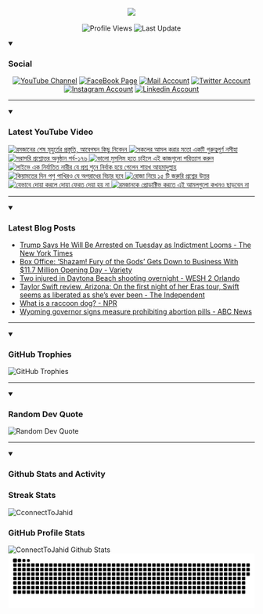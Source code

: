 <p align="center">
<img src="https://readme-typing-svg.demolab.com/?lines=Every+day%2C+learn+something+new.;Make+mistakes%2C+learn+from+them.;Work+hard%2C+stay+humble%2C+succeed.;Dream+big%2C+take+action%2C+succeed.;Small+steps+lead+to+big+leaps.;Take+action%2C+make+things+happen.;Invest+in+your+future%2C+take+action+today.&font=Fira%20Code&center=true&width=440&height=45&color=808080&vCenter=true&pause=1000&size=22" />
   </p>

<p align="center">
<img alt="Profile Views" title="Profile Views" src="https://komarev.com/ghpvc/?username=connecttojahid&style=for-the-badge&color=29bf12"/>
  <img alt="Last Update" title="Last Update" src="https://img.shields.io/github/last-commit/connecttojahid/connecttojahid?logo=markdown&label=LAST+UPDATE&color=29bf12&style=for-the-badge"/>
   </p>

<details open>
 <summary><h3>Social</h3></summary>
   <p align="center">
      <a href="https://youtube.com/channel/UCA_8UJgFWmFQ4byY0OaYxYA?sub_confirmation=1">
         <img alt="YouTube Channel" title="YouTube Channel" src="https://img.shields.io/badge/YouTube-%23FF0000.svg?logo=YouTube&logoColor=white"/></a> 
      <a href="https://facebook.com/connecttojahid">
         <img alt="FaceBook Page" title="FaceBook Page" src="https://img.shields.io/badge/FaceBook-%234267B2.svg?logo=FaceBook&logoColor=white"/></a>
      <a href="mailto:mail@jahid.eu.org">
         <img alt="Mail Account" title="Mail Account" src="https://img.shields.io/badge/Mail-%23c71610.svg?logo=Gmail&logoColor=white"/></a>
      <a href="https://twitter.com/connecttojahid">
         <img alt="Twitter Account" title="Twitter Account" src="https://img.shields.io/badge/Twitter-%231DA1F2.svg?logo=Twitter&logoColor=white"/></a>
      <a href="https://instagram.com/connecttojahid">
         <img alt="Instagram Account" title="Instagram Account" src="https://img.shields.io/badge/Instagram-%23E4405F.svg?logo=Instagram&logoColor=white"/></a>
      <a href="https://linkedin.com/in/connecttojahid">
         <img alt="Linkedin Account" title="Linkedin Account" src="https://img.shields.io/badge/Linkedin-%230072b1.svg?logo=Linkedin&logoColor=white"/></a>
   </p>

---
</details>

<details open>
 <summary><h3>Latest YouTube Video</h3></summary>


<!-- BEGIN VID -->
<a href="https://www.youtube.com/watch?v=-RH45p0gsak">
  <picture>
    <source media="(prefers-color-scheme: dark)" srcset="https://ytcards.demolab.com/?id=-RH45p0gsak&title=%E0%A6%B0%E0%A6%AE%E0%A6%9C%E0%A6%BE%E0%A6%A8%E0%A7%87%E0%A6%B0+%E0%A6%B6%E0%A7%87%E0%A6%B7+%E0%A6%AE%E0%A7%82%E0%A6%B9%E0%A7%81%E0%A6%B0%E0%A7%8D%E0%A6%A4%E0%A7%87%E0%A6%B0+%E0%A6%AA%E0%A7%8D%E0%A6%B0%E0%A6%B8%E0%A7%8D%E0%A6%A4%E0%A7%81%E0%A6%A4%E0%A6%BF%2C+%E0%A6%86%E0%A6%AC%E0%A7%87%E0%A6%97%E0%A6%98%E0%A6%A8+%E0%A6%95%E0%A6%BF%E0%A6%9B%E0%A7%81+%E0%A6%A8%E0%A6%BF%E0%A6%AC%E0%A7%87%E0%A6%A6%E0%A6%A8&lang=en&timestamp=1679151600&background_color=%230d1117&title_color=%23ffffff&stats_color=%23dedede&width=250&duration=2698">
    <img src="https://ytcards.demolab.com/?id=-RH45p0gsak&title=%E0%A6%B0%E0%A6%AE%E0%A6%9C%E0%A6%BE%E0%A6%A8%E0%A7%87%E0%A6%B0+%E0%A6%B6%E0%A7%87%E0%A6%B7+%E0%A6%AE%E0%A7%82%E0%A6%B9%E0%A7%81%E0%A6%B0%E0%A7%8D%E0%A6%A4%E0%A7%87%E0%A6%B0+%E0%A6%AA%E0%A7%8D%E0%A6%B0%E0%A6%B8%E0%A7%8D%E0%A6%A4%E0%A7%81%E0%A6%A4%E0%A6%BF%2C+%E0%A6%86%E0%A6%AC%E0%A7%87%E0%A6%97%E0%A6%98%E0%A6%A8+%E0%A6%95%E0%A6%BF%E0%A6%9B%E0%A7%81+%E0%A6%A8%E0%A6%BF%E0%A6%AC%E0%A7%87%E0%A6%A6%E0%A6%A8&lang=en&timestamp=1679151600&background_color=%23ffffff&title_color=%2324292f&stats_color=%2357606a&width=250&duration=2698" alt="রমজানের শেষ মূহুর্তের প্রস্তুতি, আবেগঘন কিছু নিবেদন" title="রমজানের শেষ মূহুর্তের প্রস্তুতি, আবেগঘন কিছু নিবেদন">
  </picture>
</a>
<a href="https://www.youtube.com/watch?v=ntJ9RVB5g2c">
  <picture>
    <source media="(prefers-color-scheme: dark)" srcset="https://ytcards.demolab.com/?id=ntJ9RVB5g2c&title=%E0%A6%B8%E0%A6%95%E0%A6%B2%E0%A7%87%E0%A6%B0+%E0%A6%86%E0%A6%AE%E0%A6%B2+%E0%A6%95%E0%A6%B0%E0%A6%BE%E0%A6%B0+%E0%A6%AE%E0%A6%A4%E0%A7%8B+%E0%A6%8F%E0%A6%95%E0%A6%9F%E0%A6%BF+%E0%A6%97%E0%A7%81%E0%A6%B0%E0%A7%81%E0%A6%A4%E0%A7%8D%E0%A6%AC%E0%A6%AA%E0%A7%82%E0%A6%B0%E0%A7%8D%E0%A6%A3+%E0%A6%A8%E0%A6%B8%E0%A7%80%E0%A6%B9%E0%A6%BE&lang=en&timestamp=1679112010&background_color=%230d1117&title_color=%23ffffff&stats_color=%23dedede&width=250&duration=1097">
    <img src="https://ytcards.demolab.com/?id=ntJ9RVB5g2c&title=%E0%A6%B8%E0%A6%95%E0%A6%B2%E0%A7%87%E0%A6%B0+%E0%A6%86%E0%A6%AE%E0%A6%B2+%E0%A6%95%E0%A6%B0%E0%A6%BE%E0%A6%B0+%E0%A6%AE%E0%A6%A4%E0%A7%8B+%E0%A6%8F%E0%A6%95%E0%A6%9F%E0%A6%BF+%E0%A6%97%E0%A7%81%E0%A6%B0%E0%A7%81%E0%A6%A4%E0%A7%8D%E0%A6%AC%E0%A6%AA%E0%A7%82%E0%A6%B0%E0%A7%8D%E0%A6%A3+%E0%A6%A8%E0%A6%B8%E0%A7%80%E0%A6%B9%E0%A6%BE&lang=en&timestamp=1679112010&background_color=%23ffffff&title_color=%2324292f&stats_color=%2357606a&width=250&duration=1097" alt="সকলের আমল করার মতো একটি গুরুত্বপূর্ণ নসীহা" title="সকলের আমল করার মতো একটি গুরুত্বপূর্ণ নসীহা">
  </picture>
</a>
<a href="https://www.youtube.com/watch?v=yrun1odXjTo">
  <picture>
    <source media="(prefers-color-scheme: dark)" srcset="https://ytcards.demolab.com/?id=yrun1odXjTo&title=%E0%A6%B8%E0%A6%B0%E0%A6%BE%E0%A6%B8%E0%A6%B0%E0%A6%BF+%E0%A6%AA%E0%A7%8D%E0%A6%B0%E0%A6%B6%E0%A7%8D%E0%A6%A8%E0%A7%8B%E0%A6%A4%E0%A7%8D%E0%A6%A4%E0%A6%B0+%E0%A6%85%E0%A6%A8%E0%A7%81%E0%A6%B7%E0%A7%8D%E0%A6%A0%E0%A6%BE%E0%A6%A8+%E0%A6%AA%E0%A6%B0%E0%A7%8D%E0%A6%AC-%E0%A7%A7%E0%A7%AD%E0%A7%AC&lang=en&timestamp=1679068499&background_color=%230d1117&title_color=%23ffffff&stats_color=%23dedede&width=250&duration=3985">
    <img src="https://ytcards.demolab.com/?id=yrun1odXjTo&title=%E0%A6%B8%E0%A6%B0%E0%A6%BE%E0%A6%B8%E0%A6%B0%E0%A6%BF+%E0%A6%AA%E0%A7%8D%E0%A6%B0%E0%A6%B6%E0%A7%8D%E0%A6%A8%E0%A7%8B%E0%A6%A4%E0%A7%8D%E0%A6%A4%E0%A6%B0+%E0%A6%85%E0%A6%A8%E0%A7%81%E0%A6%B7%E0%A7%8D%E0%A6%A0%E0%A6%BE%E0%A6%A8+%E0%A6%AA%E0%A6%B0%E0%A7%8D%E0%A6%AC-%E0%A7%A7%E0%A7%AD%E0%A7%AC&lang=en&timestamp=1679068499&background_color=%23ffffff&title_color=%2324292f&stats_color=%2357606a&width=250&duration=3985" alt="সরাসরি প্রশ্নোত্তর অনুষ্ঠান পর্ব-১৭৬" title="সরাসরি প্রশ্নোত্তর অনুষ্ঠান পর্ব-১৭৬">
  </picture>
</a>
<a href="https://www.youtube.com/watch?v=C6D23zNGZ8k">
  <picture>
    <source media="(prefers-color-scheme: dark)" srcset="https://ytcards.demolab.com/?id=C6D23zNGZ8k&title=%E0%A6%AD%E0%A6%BE%E0%A6%B2%E0%A7%8B+%E0%A6%AE%E0%A7%81%E0%A6%B8%E0%A6%B2%E0%A6%BF%E0%A6%AE+%E0%A6%B9%E0%A6%A4%E0%A7%87+%E0%A6%9A%E0%A6%BE%E0%A6%87%E0%A6%B2%E0%A7%87+%E0%A6%8F%E0%A6%87+%E0%A6%95%E0%A6%BE%E0%A6%9C%E0%A6%97%E0%A7%81%E0%A6%B2%E0%A7%8B+%E0%A6%AA%E0%A6%B0%E0%A6%BF%E0%A6%A4%E0%A7%8D%E0%A6%AF%E0%A6%BE%E0%A6%97+%E0%A6%95%E0%A6%B0%E0%A7%81%E0%A6%A8&lang=en&timestamp=1679022006&background_color=%230d1117&title_color=%23ffffff&stats_color=%23dedede&width=250&duration=2966">
    <img src="https://ytcards.demolab.com/?id=C6D23zNGZ8k&title=%E0%A6%AD%E0%A6%BE%E0%A6%B2%E0%A7%8B+%E0%A6%AE%E0%A7%81%E0%A6%B8%E0%A6%B2%E0%A6%BF%E0%A6%AE+%E0%A6%B9%E0%A6%A4%E0%A7%87+%E0%A6%9A%E0%A6%BE%E0%A6%87%E0%A6%B2%E0%A7%87+%E0%A6%8F%E0%A6%87+%E0%A6%95%E0%A6%BE%E0%A6%9C%E0%A6%97%E0%A7%81%E0%A6%B2%E0%A7%8B+%E0%A6%AA%E0%A6%B0%E0%A6%BF%E0%A6%A4%E0%A7%8D%E0%A6%AF%E0%A6%BE%E0%A6%97+%E0%A6%95%E0%A6%B0%E0%A7%81%E0%A6%A8&lang=en&timestamp=1679022006&background_color=%23ffffff&title_color=%2324292f&stats_color=%2357606a&width=250&duration=2966" alt="ভালো মুসলিম হতে চাইলে এই কাজগুলো পরিত্যাগ করুন" title="ভালো মুসলিম হতে চাইলে এই কাজগুলো পরিত্যাগ করুন">
  </picture>
</a>
<a href="https://www.youtube.com/watch?v=7S4mzSAbSZw">
  <picture>
    <source media="(prefers-color-scheme: dark)" srcset="https://ytcards.demolab.com/?id=7S4mzSAbSZw&title=%E0%A6%B2%E0%A6%BE%E0%A6%87%E0%A6%AD%E0%A7%87+%E0%A6%8F%E0%A6%95+%E0%A6%A8%E0%A6%BF%E0%A6%B0%E0%A7%8D%E0%A6%AF%E0%A6%BE%E0%A6%A4%E0%A6%BF%E0%A6%A4+%E0%A6%A8%E0%A6%BE%E0%A6%B0%E0%A7%80%E0%A6%B0+%E0%A6%AF%E0%A7%87+%E0%A6%AA%E0%A7%8D%E0%A6%B0%E0%A6%B6%E0%A7%8D%E0%A6%A8+%E0%A6%B6%E0%A7%81%E0%A6%A8%E0%A7%87+%E0%A6%A8%E0%A6%BF%E0%A6%B0%E0%A7%8D%E0%A6%AC%E0%A6%BE%E0%A6%95+%E0%A6%B9%E0%A7%9F%E0%A7%87+%E0%A6%97%E0%A7%87%E0%A6%B2%E0%A7%87%E0%A6%A8+%E0%A6%B6%E0%A6%BE%E0%A7%9F%E0%A6%96+%E0%A6%86%E0%A6%B9%E0%A6%AE%E0%A6%BE%E0%A6%A6%E0%A7%81%E0%A6%B2%E0%A7%8D%E0%A6%B2%E0%A6%BE%E0%A6%B9&lang=en&timestamp=1678979700&background_color=%230d1117&title_color=%23ffffff&stats_color=%23dedede&width=250&duration=344">
    <img src="https://ytcards.demolab.com/?id=7S4mzSAbSZw&title=%E0%A6%B2%E0%A6%BE%E0%A6%87%E0%A6%AD%E0%A7%87+%E0%A6%8F%E0%A6%95+%E0%A6%A8%E0%A6%BF%E0%A6%B0%E0%A7%8D%E0%A6%AF%E0%A6%BE%E0%A6%A4%E0%A6%BF%E0%A6%A4+%E0%A6%A8%E0%A6%BE%E0%A6%B0%E0%A7%80%E0%A6%B0+%E0%A6%AF%E0%A7%87+%E0%A6%AA%E0%A7%8D%E0%A6%B0%E0%A6%B6%E0%A7%8D%E0%A6%A8+%E0%A6%B6%E0%A7%81%E0%A6%A8%E0%A7%87+%E0%A6%A8%E0%A6%BF%E0%A6%B0%E0%A7%8D%E0%A6%AC%E0%A6%BE%E0%A6%95+%E0%A6%B9%E0%A7%9F%E0%A7%87+%E0%A6%97%E0%A7%87%E0%A6%B2%E0%A7%87%E0%A6%A8+%E0%A6%B6%E0%A6%BE%E0%A7%9F%E0%A6%96+%E0%A6%86%E0%A6%B9%E0%A6%AE%E0%A6%BE%E0%A6%A6%E0%A7%81%E0%A6%B2%E0%A7%8D%E0%A6%B2%E0%A6%BE%E0%A6%B9&lang=en&timestamp=1678979700&background_color=%23ffffff&title_color=%2324292f&stats_color=%2357606a&width=250&duration=344" alt="লাইভে এক নির্যাতিত নারীর যে প্রশ্ন শুনে নির্বাক হয়ে গেলেন শায়খ আহমাদুল্লাহ" title="লাইভে এক নির্যাতিত নারীর যে প্রশ্ন শুনে নির্বাক হয়ে গেলেন শায়খ আহমাদুল্লাহ">
  </picture>
</a>
<a href="https://www.youtube.com/watch?v=2xWZ4Dy7gMA">
  <picture>
    <source media="(prefers-color-scheme: dark)" srcset="https://ytcards.demolab.com/?id=2xWZ4Dy7gMA&title=%E0%A6%95%E0%A6%BF%E0%A7%9F%E0%A6%BE%E0%A6%AE%E0%A6%A4%E0%A7%87%E0%A6%B0+%E0%A6%A6%E0%A6%BF%E0%A6%A8+%E0%A6%AA%E0%A6%B6%E0%A7%81+%E0%A6%AA%E0%A6%BE%E0%A6%96%E0%A6%BF%E0%A6%B0%E0%A6%93+%E0%A6%AF%E0%A7%87+%E0%A6%85%E0%A6%AA%E0%A6%B0%E0%A6%BE%E0%A6%A7%E0%A7%87%E0%A6%B0+%E0%A6%AC%E0%A6%BF%E0%A6%9A%E0%A6%BE%E0%A6%B0+%E0%A6%B9%E0%A6%AC%E0%A7%87&lang=en&timestamp=1678938849&background_color=%230d1117&title_color=%23ffffff&stats_color=%23dedede&width=250&duration=311">
    <img src="https://ytcards.demolab.com/?id=2xWZ4Dy7gMA&title=%E0%A6%95%E0%A6%BF%E0%A7%9F%E0%A6%BE%E0%A6%AE%E0%A6%A4%E0%A7%87%E0%A6%B0+%E0%A6%A6%E0%A6%BF%E0%A6%A8+%E0%A6%AA%E0%A6%B6%E0%A7%81+%E0%A6%AA%E0%A6%BE%E0%A6%96%E0%A6%BF%E0%A6%B0%E0%A6%93+%E0%A6%AF%E0%A7%87+%E0%A6%85%E0%A6%AA%E0%A6%B0%E0%A6%BE%E0%A6%A7%E0%A7%87%E0%A6%B0+%E0%A6%AC%E0%A6%BF%E0%A6%9A%E0%A6%BE%E0%A6%B0+%E0%A6%B9%E0%A6%AC%E0%A7%87&lang=en&timestamp=1678938849&background_color=%23ffffff&title_color=%2324292f&stats_color=%2357606a&width=250&duration=311" alt="কিয়ামতের দিন পশু পাখিরও যে অপরাধের বিচার হবে" title="কিয়ামতের দিন পশু পাখিরও যে অপরাধের বিচার হবে">
  </picture>
</a>
<a href="https://www.youtube.com/watch?v=Vri8Ci0z3SM">
  <picture>
    <source media="(prefers-color-scheme: dark)" srcset="https://ytcards.demolab.com/?id=Vri8Ci0z3SM&title=%E0%A6%B0%E0%A7%8B%E0%A6%9C%E0%A6%BE+%E0%A6%A8%E0%A6%BF%E0%A7%9F%E0%A7%87+%E0%A7%A7%E0%A7%AB+%E0%A6%9F%E0%A6%BF+%E0%A6%9C%E0%A6%B0%E0%A7%81%E0%A6%B0%E0%A6%BF+%E0%A6%AA%E0%A7%8D%E0%A6%B0%E0%A6%B6%E0%A7%8D%E0%A6%A8%E0%A7%87%E0%A6%B0+%E0%A6%89%E0%A6%A4%E0%A7%8D%E0%A6%A4%E0%A6%B0&lang=en&timestamp=1678892419&background_color=%230d1117&title_color=%23ffffff&stats_color=%23dedede&width=250&duration=1731">
    <img src="https://ytcards.demolab.com/?id=Vri8Ci0z3SM&title=%E0%A6%B0%E0%A7%8B%E0%A6%9C%E0%A6%BE+%E0%A6%A8%E0%A6%BF%E0%A7%9F%E0%A7%87+%E0%A7%A7%E0%A7%AB+%E0%A6%9F%E0%A6%BF+%E0%A6%9C%E0%A6%B0%E0%A7%81%E0%A6%B0%E0%A6%BF+%E0%A6%AA%E0%A7%8D%E0%A6%B0%E0%A6%B6%E0%A7%8D%E0%A6%A8%E0%A7%87%E0%A6%B0+%E0%A6%89%E0%A6%A4%E0%A7%8D%E0%A6%A4%E0%A6%B0&lang=en&timestamp=1678892419&background_color=%23ffffff&title_color=%2324292f&stats_color=%2357606a&width=250&duration=1731" alt="রোজা নিয়ে ১৫ টি জরুরি প্রশ্নের উত্তর" title="রোজা নিয়ে ১৫ টি জরুরি প্রশ্নের উত্তর">
  </picture>
</a>
<a href="https://www.youtube.com/watch?v=eap9gfOVnQA">
  <picture>
    <source media="(prefers-color-scheme: dark)" srcset="https://ytcards.demolab.com/?id=eap9gfOVnQA&title=%E0%A6%AF%E0%A7%87%E0%A6%AD%E0%A6%BE%E0%A6%AC%E0%A7%87+%E0%A6%A6%E0%A7%8B%E0%A7%9F%E0%A6%BE+%E0%A6%95%E0%A6%B0%E0%A6%B2%E0%A7%87+%E0%A6%A6%E0%A7%8B%E0%A7%9F%E0%A6%BE+%E0%A6%AB%E0%A7%87%E0%A6%B0%E0%A6%A4+%E0%A6%A6%E0%A7%87%E0%A7%9F%E0%A6%BE+%E0%A6%B9%E0%A7%9F+%E0%A6%A8%E0%A6%BE&lang=en&timestamp=1678853709&background_color=%230d1117&title_color=%23ffffff&stats_color=%23dedede&width=250&duration=424">
    <img src="https://ytcards.demolab.com/?id=eap9gfOVnQA&title=%E0%A6%AF%E0%A7%87%E0%A6%AD%E0%A6%BE%E0%A6%AC%E0%A7%87+%E0%A6%A6%E0%A7%8B%E0%A7%9F%E0%A6%BE+%E0%A6%95%E0%A6%B0%E0%A6%B2%E0%A7%87+%E0%A6%A6%E0%A7%8B%E0%A7%9F%E0%A6%BE+%E0%A6%AB%E0%A7%87%E0%A6%B0%E0%A6%A4+%E0%A6%A6%E0%A7%87%E0%A7%9F%E0%A6%BE+%E0%A6%B9%E0%A7%9F+%E0%A6%A8%E0%A6%BE&lang=en&timestamp=1678853709&background_color=%23ffffff&title_color=%2324292f&stats_color=%2357606a&width=250&duration=424" alt="যেভাবে দোয়া করলে দোয়া ফেরত দেয়া হয় না" title="যেভাবে দোয়া করলে দোয়া ফেরত দেয়া হয় না">
  </picture>
</a>
<a href="https://www.youtube.com/watch?v=QwdCjqsd45M">
  <picture>
    <source media="(prefers-color-scheme: dark)" srcset="https://ytcards.demolab.com/?id=QwdCjqsd45M&title=%E0%A6%B0%E0%A6%AE%E0%A6%9C%E0%A6%BE%E0%A6%A8%E0%A6%95%E0%A7%87+%E0%A6%AA%E0%A7%8D%E0%A6%B0%E0%A7%8B%E0%A6%A1%E0%A6%BE%E0%A6%95%E0%A7%8D%E0%A6%9F%E0%A6%BF%E0%A6%AD+%E0%A6%95%E0%A6%B0%E0%A6%A4%E0%A7%87+%E0%A6%8F%E0%A6%87+%E0%A6%86%E0%A6%AE%E0%A6%B2%E0%A6%97%E0%A7%81%E0%A6%B2%E0%A7%8B+%E0%A6%95%E0%A6%96%E0%A6%A8%E0%A6%93+%E0%A6%9B%E0%A6%BE%E0%A7%9C%E0%A6%AC%E0%A7%87%E0%A6%A8+%E0%A6%A8%E0%A6%BE&lang=en&timestamp=1678797903&background_color=%230d1117&title_color=%23ffffff&stats_color=%23dedede&width=250&duration=1707">
    <img src="https://ytcards.demolab.com/?id=QwdCjqsd45M&title=%E0%A6%B0%E0%A6%AE%E0%A6%9C%E0%A6%BE%E0%A6%A8%E0%A6%95%E0%A7%87+%E0%A6%AA%E0%A7%8D%E0%A6%B0%E0%A7%8B%E0%A6%A1%E0%A6%BE%E0%A6%95%E0%A7%8D%E0%A6%9F%E0%A6%BF%E0%A6%AD+%E0%A6%95%E0%A6%B0%E0%A6%A4%E0%A7%87+%E0%A6%8F%E0%A6%87+%E0%A6%86%E0%A6%AE%E0%A6%B2%E0%A6%97%E0%A7%81%E0%A6%B2%E0%A7%8B+%E0%A6%95%E0%A6%96%E0%A6%A8%E0%A6%93+%E0%A6%9B%E0%A6%BE%E0%A7%9C%E0%A6%AC%E0%A7%87%E0%A6%A8+%E0%A6%A8%E0%A6%BE&lang=en&timestamp=1678797903&background_color=%23ffffff&title_color=%2324292f&stats_color=%2357606a&width=250&duration=1707" alt="রমজানকে প্রোডাক্টিভ করতে এই আমলগুলো কখনও ছাড়বেন না" title="রমজানকে প্রোডাক্টিভ করতে এই আমলগুলো কখনও ছাড়বেন না">
  </picture>
</a>
<!-- END VID -->

---

</details>

<details open>
 <summary><h3>Latest Blog Posts</h3></summary>


<!-- BLOG-POST-LIST:START -->
- [Trump Says He Will Be Arrested on Tuesday as Indictment Looms - The New York Times](https://news.google.com/rss/articles/CBMiVGh0dHBzOi8vd3d3Lm55dGltZXMuY29tLzIwMjMvMDMvMTgvdXMvcG9saXRpY3MvdHJ1bXAtaW5kaWN0bWVudC1hcnJlc3QtcHJvdGVzdHMuaHRtbNIBAA?oc=5)
- [Box Office: ‘Shazam! Fury of the Gods’ Gets Down to Business With $11.7 Million Opening Day - Variety](https://news.google.com/rss/articles/CBMiYmh0dHBzOi8vdmFyaWV0eS5jb20vMjAyMy9maWxtL2JveC1vZmZpY2Uvc2hhemFtLWZ1cnktb2YtdGhlLWdvZHMtZGMtY29taWNzLW9wZW5pbmctZGF5LTEyMzU1NTU5NzIv0gFmaHR0cHM6Ly92YXJpZXR5LmNvbS8yMDIzL2ZpbG0vYm94LW9mZmljZS9zaGF6YW0tZnVyeS1vZi10aGUtZ29kcy1kYy1jb21pY3Mtb3BlbmluZy1kYXktMTIzNTU1NTk3Mi9hbXAv?oc=5)
- [Two injured in Daytona Beach shooting overnight - WESH 2 Orlando](https://news.google.com/rss/articles/CBMiSGh0dHBzOi8vd3d3Lndlc2guY29tL2FydGljbGUvdHdvLWluanVyZWQtZGF5dG9uYS1iZWFjaC1zaG9vdGluZy80MzM1NTQxM9IBTGh0dHBzOi8vd3d3Lndlc2guY29tL2FtcC9hcnRpY2xlL3R3by1pbmp1cmVkLWRheXRvbmEtYmVhY2gtc2hvb3RpbmcvNDMzNTU0MTM?oc=5)
- [Taylor Swift review, Arizona: On the first night of her Eras tour, Swift seems as liberated as she’s ever been - The Independent](https://news.google.com/rss/articles/CBMicmh0dHBzOi8vd3d3LmluZGVwZW5kZW50LmNvLnVrL2FydHMtZW50ZXJ0YWlubWVudC9tdXNpYy9yZXZpZXdzL3RheWxvci1zd2lmdC1yZXZpZXctYXJpem9uYS1lcmFzLXRvdXItYjIzMDM0ODEuaHRtbNIBdmh0dHBzOi8vd3d3LmluZGVwZW5kZW50LmNvLnVrL2FydHMtZW50ZXJ0YWlubWVudC9tdXNpYy9yZXZpZXdzL3RheWxvci1zd2lmdC1yZXZpZXctYXJpem9uYS1lcmFzLXRvdXItYjIzMDM0ODEuaHRtbD9hbXA?oc=5)
- [What is a raccoon dog? - NPR](https://news.google.com/rss/articles/CBMiT2h0dHBzOi8vd3d3Lm5wci5vcmcvMjAyMy8wMy8xOC8xMTY0NTI3NTIzL3JhY2Nvb24tZG9ncy1jb3JvbmF2aXJ1cy13dWhhbi1tYXJrZXTSAQA?oc=5)
- [Wyoming governor signs measure prohibiting abortion pills - ABC News](https://news.google.com/rss/articles/CBMiZmh0dHBzOi8vYWJjbmV3cy5nby5jb20vVVMvd2lyZVN0b3J5L3d5b21pbmctZ292ZXJub3Itc2lnbnMtbWVhc3VyZS1wcm9oaWJpdGluZy1hYm9ydGlvbi1waWxscy05Nzk1NTQwNtIBamh0dHBzOi8vYWJjbmV3cy5nby5jb20vYW1wL1VTL3dpcmVTdG9yeS93eW9taW5nLWdvdmVybm9yLXNpZ25zLW1lYXN1cmUtcHJvaGliaXRpbmctYWJvcnRpb24tcGlsbHMtOTc5NTU0MDY?oc=5)
<!-- BLOG-POST-LIST:END -->

---

</details>

<details open>
 <summary><h3>GitHub Trophies</h3></summary>


<img alt="GitHub Trophies" title="GitHub Trophies" src="https://github-profile-trophy.vercel.app/?username=connecttojahid&column=8&theme=gruvbox&no-frame=true"/>

---

</details>

<details open>
 <summary><h3>Random Dev Quote</h3></summary>


<img alt="Random Dev Quote" title="Random Dev Quote" src="https://quotes-github-readme.vercel.app/api?type=horizontal&theme=radical"/>

---

</details>


<details open> 
  <summary><h3>Github Stats and Activity</h3></summary>

  <h3>Streak Stats</h3>

  <p>
      <img title="Streak Stats" alt=CconnectToJahid Streak" src="https://streak-stats.demolab.com/?user=connecttojahid&theme=monokai-metallian&hide_border=true"/>

  <h3>GitHub Profile Stats</h3>

  <img alt="ConnectToJahid Github Stats" src="https://denvercoder1-github-readme-stats.vercel.app/api/?username=connecttojahid&show_icons=true&include_all_commits=true&count_private=true&theme=react&hide_border=true&bg_color=1F222E&title_color=F85D7F&icon_color=F8D866" height="192px"/>
  <br/>


<img alt="Contributions" title="Contributions" src="https://github.com/connecttojahid/connecttojahid/blob/contributions/snake.svg"/>
